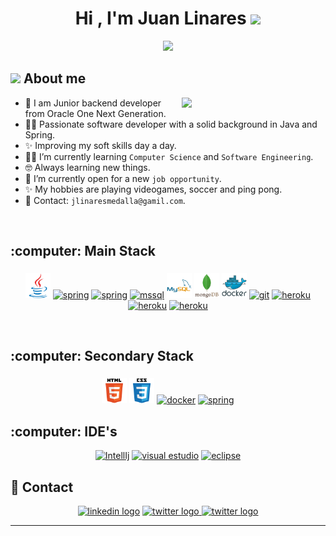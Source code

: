 <h1 align="center">Hi , I'm Juan Linares <img src="https://media.giphy.com/media/hvRJCLFzcasrR4ia7z/giphy.gif" width="35"></h1>
<p align="center">
  <a href="https://github.com/DenverCoder1/readme-typing-svg"><img src="https://readme-typing-svg.herokuapp.com?font=Time+New+Roman&color=%23C8BE25&size=45&center=true&vCenter=true&width=900&height=80&lines=Back+end+developer;Computer+Science+Student;Competitive+Programmer;Interested+in+microservices;Always+learning+new+things"></a>
</p>

## <picture><img src = "https://github.com/7oSkaaa/7oSkaaa/blob/main/Images/about_me.gif?raw=true" width = 30px></picture> About me
<picture><img align="right" src="https://github.com/7oSkaaa/7oSkaaa/blob/main/Images/Right_Side.gif?raw=true" width=230px></picture>
- :school: I am Junior backend developer from Oracle One Next Generation.
- :technologist: Passionate software developer with a solid background in Java and Spring.
- :sparkles: Improving my soft skills day a day.
- :student: I’m currently learning `Computer Science` and `Software Engineering`.
- :nerd_face: Always learning new things.
- :briefcase: I’m currently open for a new `job opportunity`.
- :sparkles: My hobbies are playing videogames, soccer and ping pong.
- :email: Contact: `jlinaresmedalla@gamil.com`.

<br>
<h2 align="left">:computer: Main Stack</h2>

###

<p align="center"> 
<a href="#"> <img src="https://raw.githubusercontent.com/devicons/devicon/master/icons/java/java-original.svg" alt="java" width="40" height="40"/></a> 
<a href="#"> <img src="https://www.vectorlogo.zone/logos/springio/springio-icon.svg" alt="spring" width="40" height="40"/></a> 
<a href="#"> <img src="https://www.vectorlogo.zone/logos/getpostman/getpostman-icon.svg" alt="spring" width="40" height="40"/></a> 
<a href="#"> <img src="https://www.svgrepo.com/show/303229/microsoft-sql-server-logo.svg" alt="mssql" width="40" height="40"/></a> 
<a href="#"> <img src="https://raw.githubusercontent.com/devicons/devicon/master/icons/mysql/mysql-original-wordmark.svg" alt="mysql" width="40" height="40"/></a> 
<a href="#"> <img src="https://raw.githubusercontent.com/devicons/devicon/master/icons/mongodb/mongodb-original-wordmark.svg" alt="mongodb" width="40" height="40"/></a> 
<a href="#"> <img src="https://raw.githubusercontent.com/devicons/devicon/master/icons/docker/docker-original-wordmark.svg" alt="docker" width="40" height="40"/></a> 
<a href="#"> <img src="https://www.vectorlogo.zone/logos/git-scm/git-scm-icon.svg" alt="git" width="40" height="40"/></a> 
<a href="#"> <img src="https://www.vectorlogo.zone/logos/heroku/heroku-icon.svg" alt="heroku" width="40" height="40"/></a> 
<a href="#"> <img src="https://www.vectorlogo.zone/logos/apache_kafka/apache_kafka-vertical.svg" alt="heroku" width="40" height="40"/></a> 
<a href="#"> <img src="https://www.vectorlogo.zone/logos/rabbitmq/rabbitmq-icon.svg" alt="heroku" width="40" height="40"/></a> 
</p>
<br>
<h2 align="left">:computer: Secondary Stack</h2>

###

<p align="center"> 
<a href="#"> <img src="https://raw.githubusercontent.com/devicons/devicon/master/icons/html5/html5-original-wordmark.svg" alt="html5" width="40" height="40"/></a>  
<a href="#"> <img src="https://raw.githubusercontent.com/devicons/devicon/master/icons/css3/css3-original-wordmark.svg" alt="css3" width="40" height="40"/></a> 
<a href="#"> <img src="https://www.vectorlogo.zone/logos/sass-lang/sass-lang-icon.svg" alt="docker" width="40" height="40"/></a> 
<a href="#"> <img src="https://www.vectorlogo.zone/logos/nodejs/nodejs-icon.svg" alt="spring" width="40" height="40"/></a> 
</p>
<h2 align="left">:computer: IDE's</h2>
<p align="center"> 
<a href="#"> <img src="https://upload.vectorlogo.zone/logos/jetbrains_idea/images/d4398a36-c378-4511-a508-106ded6cd69a.svg" alt="IntellIj" width="40" height="40"/></a>  
<a href="#"> <img src="https://www.vectorlogo.zone/logos/visualstudio_code/visualstudio_code-icon.svg" alt="visual estudio" width="40" height="40"/></a> 
<a href="#"> <img src="https://www.vectorlogo.zone/logos/eclipse/eclipse-icon.svg" alt="eclipse" width="40" height="40"/></a> 
</p>

<h2 align="left">📧 Contact</h2>
<div align="center">
<a href="https://www.linkedin.com/in/alvarolinaresmedalla/" target="_blank"><img src="https://raw.githubusercontent.com/maurodesouza/profile-readme-generator/master/src/assets/icons/social/linkedin/default.svg" width="40" height="40" alt="linkedin logo"  /></a>
<a href="https://twitter.com/linares_medalla" target="_blank"><img src="https://raw.githubusercontent.com/maurodesouza/profile-readme-generator/master/src/assets/icons/social/twitter/default.svg" width="40" height="40" alt="twitter logo"  /> </a>
<a href="https://t.me/Jlinaresm25" target="_blank"><img src="https://www.vectorlogo.zone/logos/telegram/telegram-tile.svg" width="40" height="40" alt="twitter logo"  /> </a>
</div>

<hr>
<!-- <div align="center">
  <img src="https://github-readme-stats.vercel.app/api?hide_title=false&hide_rank=false&show_icons=true&include_all_commits=true&count_private=true&disable_animations=false&theme=dark&locale=en&hide_border=false&custom_title=Stats&username=jlinaresmedalla" height="150" alt="stats graph"  />
  <img src="https://github-readme-stats.vercel.app/api/top-langs?locale=en&hide_title=false&layout=compact&card_width=350&langs_count=5&theme=dark&hide_border=false&custom_title=Los%20lenguajes%20de%20mis%20proyectos&username=jlinaresmedalla" height="150" alt="languages graph"  />
</div>

### -->
